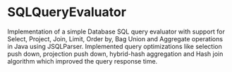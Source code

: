 # SQLQueryEvaluator
Implementation of a simple Database SQL query evaluator with support for Select, Project, Join, Limit, Order by, Bag Union and Aggregate operations in Java using JSQLParser. Implemented query optimizations like selection push down, projection push down, hybrid-hash aggregation and Hash join algorithm which improved the query response time.
